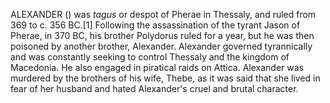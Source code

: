 ALEXANDER () was _tagus_ or despot of Pherae in Thessaly, and ruled from 369 to c. 356 BC.[1] Following the assassination of the tyrant Jason of Pherae, in 370 BC, his brother Polydorus ruled for a year, but he was then poisoned by another brother, Alexander. Alexander governed tyrannically and was constantly seeking to control Thessaly and the kingdom of Macedonia. He also engaged in piratical raids on Attica. Alexander was murdered by the brothers of his wife, Thebe, as it was said that she lived in fear of her husband and hated Alexander's cruel and brutal character.
